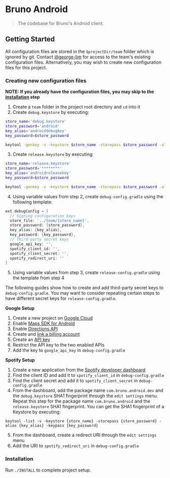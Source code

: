 # Bruno Android

> The codebase for Bruno's Android client.

<!-- [START getstarted] -->
## Getting Started

All configuration files are stored in the `$projectDir/team` folder which is ignored by git.
Contact [@george-lim](http://github.com/george-lim) for access to the team's existing configuration files. Alternatively, you may wish to create new configuration files for this project.

### Creating new configuration files
**NOTE: If you already have the configuration files, you may skip to the [installation](#installation) step**

1. Create a `team` folder in the project root directory and `cd` into it
2. Create `debug.keystore` by executing:
```bash
store_name='debug.keystore'
store_password='android'
key_alias='androiddebugkey'
key_password=$store_password

keytool -genkey -v -keystore $store_name -storepass $store_password -alias $key_alias -keypass $key_password -keyalg RSA -keysize 2048 -validity 100000 -dname "C=US, O=Android, CN=Android Debug"
```
3. Create `release.keystore` by executing:
```bash
store_name='release.keystore'
store_password='********'
key_alias='androidreleasekey'
key_password=$store_password

keytool -genkey -v -keystore $store_name -storepass $store_password -alias $key_alias -keypass $key_password -keyalg RSA -keysize 2048 -validity 100000
```
4. Using variable values from step 2, create `debug-config.gradle` using the following template:
```gradle
ext.debugConfig = [
  // Signing configuration keys
  store_file: '../team/{store_name}',
  store_password: {store_password},
  key_alias: {key_alias},
  key_password: {key_password},
  // Third-party secret keys
  google_api_key: '',
  spotify_client_id: '',
  spotify_client_secret: '',
  spotify_redirect_uri: ''
]
```
5. Using variable values from step 3, create `release-config.gradle` using the template from step 4

The following guides show how to create and add third-party secret keys to `debug-config.gradle`. You may want to consider repeating certain steps to have different secret keys for `release-config.gradle`.

**Google Setup**
1. Create a new project on [Google Cloud](https://console.developers.google.com/projectcreate)
2. Enable [Maps SDK for Android](https://console.developers.google.com/flows/enableapi?apiid=maps_android_backend&keyType=CLIENT_SIDE_ANDROID)
3. Enable [Directions API](https://console.developers.google.com/apis/library/directions-backend.googleapis.com?q=Directions)
4. Create and [link a billing account](https://console.developers.google.com/billing/linkedaccount)
5. Create an [API key](https://console.developers.google.com/apis/credentials?authuser=1&project=bruno-286305&supportedpurview=project)
6. Restrict the API key to the two enabled APIs
7. Add the key to `google_api_key` in `debug-config.gradle`

**Spotify Setup**
1. Create a new application from the [Spotify developer dashboard](https://developer.spotify.com/dashboard/applications)
2. Find the client ID and add it to `spotify_client_id` in `debug-config.gradle`
3. Find the client secret and add it to `spotify_client_secret` in `debug-config.gradle`
4. From the dashboard, add the package name `com.bruno.android.dev` and the `debug.keystore` SHA1 fingerprint through the `edit settings` menu. Repeat this step for the package name `com.bruno.android` and the `release.keystore` SHA1 fingerprint. You can get the SHA1 fingerprint of a Keystore by executing:
```
keytool -list -v -keystore {store_name} -storepass {store_password} -alias {key_alias} -keypass {key_password}
```
5. From the dashboard, create a redirect URI through the `edit settings` menu
6. Add the URI to `spotify_redirect_uri` in `debug-config.gradle`

### Installation

Run `./INSTALL` to complete project setup.
<!-- [END getstarted] -->
